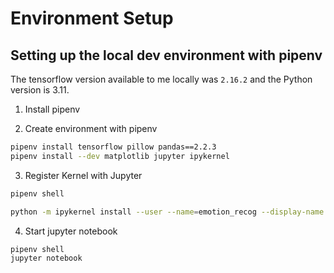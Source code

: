 # Environment Setup

## Setting up the local dev environment with pipenv

The tensorflow version available to me locally was `2.16.2` and the Python version is 3.11.

1. Install pipenv

2. Create environment with pipenv

```bash
pipenv install tensorflow pillow pandas==2.2.3
pipenv install --dev matplotlib jupyter ipykernel
```

3. Register Kernel with Jupyter 

```bash
pipenv shell

python -m ipykernel install --user --name=emotion_recog --display-name "emotion_recog"
```

4. Start jupyter notebook

```bash
pipenv shell
jupyter notebook
```
